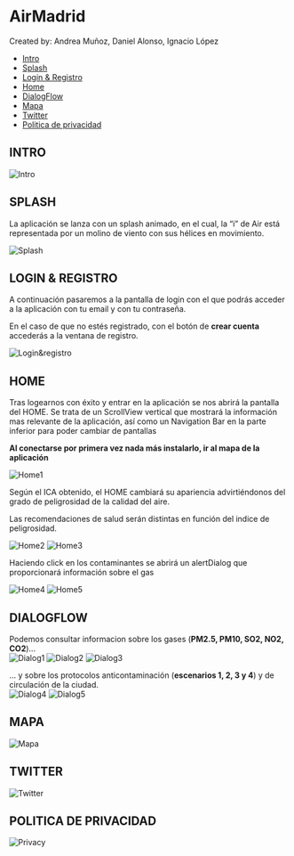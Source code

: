# AirMadrid
Created by: Andrea Muñoz, Daniel Alonso, Ignacio López


- [Intro](#intro)
- [Splash](#splash)
- [Login & Registro](#login-&-registro)
- [Home](#home)
- [DialogFlow](#dialogflow)
- [Mapa](#mapa)
- [Twitter](#twitter)
- [Politica de privacidad](#politica-de-privacidad)


## INTRO


![Intro](https://github.com/2DAMUE/pi1920v-danaan/blob/master/images_readme/Intro.png)


## SPLASH

La aplicación se lanza con un splash animado, en el cual, la “i” de Air está representada por un molino de viento con sus hélices en movimiento.

![Splash](https://github.com/2DAMUE/pi1920v-danaan/blob/master/images_readme/splashh.png)


## LOGIN & REGISTRO

A continuación pasaremos a la pantalla de login con el que podrás acceder a la aplicación con tu email y con tu contraseña.

En el caso de que no estés registrado, con el botón de **crear cuenta** accederás a la ventana de registro.

![Login&registro](https://github.com/2DAMUE/pi1920v-danaan/blob/master/images_readme/Login&Reg.png)


## HOME

Tras logearnos con éxito y entrar en la aplicación se nos abrirá la pantalla del HOME.
Se trata de un ScrollView vertical que mostrará la información mas relevante de la aplicación, así como un Navigation Bar en la parte inferior para poder cambiar de pantallas

**Al conectarse por primera vez nada más instalarlo, ir al mapa de la aplicación**

![Home1](https://github.com/2DAMUE/pi1920v-danaan/blob/master/images_readme/home_principal.png)

Según el ICA obtenido, el HOME cambiará su apariencia advirtiéndonos del grado de peligrosidad de la calidad del aire.

Las recomendaciones de salud serán distintas en función del indice de peligrosidad.


![Home2](https://github.com/2DAMUE/pi1920v-danaan/blob/master/images_readme/home_colores.png)
![Home3](https://github.com/2DAMUE/pi1920v-danaan/blob/master/images_readme/recomendaciones_salud.png)

Haciendo click en los contaminantes se abrirá un alertDialog que proporcionará información sobre el gas


![Home4](https://github.com/2DAMUE/pi1920v-danaan/blob/master/images_readme/datos_gases.png)
![Home5](https://github.com/2DAMUE/pi1920v-danaan/blob/master/images_readme/protocolos.png)




## DIALOGFLOW

Podemos consultar informacion sobre los gases (**PM2.5, PM10, SO2, NO2, CO2**)...<br/>
![Dialog1](https://github.com/2DAMUE/pi1920v-danaan/blob/master/images_readme/dialog1.png)
![Dialog2](https://github.com/2DAMUE/pi1920v-danaan/blob/master/images_readme/dialog2.png)
![Dialog3](https://github.com/2DAMUE/pi1920v-danaan/blob/master/images_readme/dialog3.png)

... y sobre los protocolos anticontaminación (**escenarios 1, 2, 3 y 4**) y de circulación de la ciudad.<br/>
![Dialog4](https://github.com/2DAMUE/pi1920v-danaan/blob/master/images_readme/dialog4.png)
![Dialog5](https://github.com/2DAMUE/pi1920v-danaan/blob/master/images_readme/dialog5.png)




## MAPA

![Mapa](https://github.com/2DAMUE/pi1920v-danaan/blob/master/images_readme/mapa.png)



## TWITTER

![Twitter](https://github.com/2DAMUE/pi1920v-danaan/blob/master/images_readme/twitter.png)



## POLITICA DE PRIVACIDAD

![Privacy](https://github.com/2DAMUE/pi1920v-danaan/blob/master/images_readme/privacy.png)

